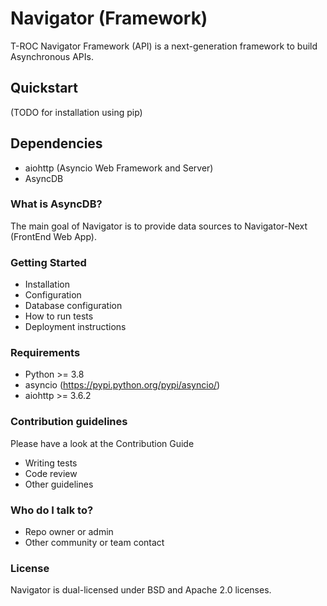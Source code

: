 # Navigator (Framework)

T-ROC Navigator Framework (API) is a next-generation framework to build Asynchronous APIs.

## Quickstart ##

(TODO for installation using pip)

## Dependencies ##

 * aiohttp (Asyncio Web Framework and Server)
 * AsyncDB

### What is AsyncDB? ###

The main goal of Navigator is to provide data sources to Navigator-Next (FrontEnd Web App).

### Getting Started ###

* Installation
* Configuration
* Database configuration
* How to run tests
* Deployment instructions

### Requirements ###

* Python >= 3.8
* asyncio (https://pypi.python.org/pypi/asyncio/)
* aiohttp >= 3.6.2

### Contribution guidelines ###

Please have a look at the Contribution Guide

* Writing tests
* Code review
* Other guidelines

### Who do I talk to? ###

* Repo owner or admin
* Other community or team contact

### License ###

Navigator is dual-licensed under BSD and Apache 2.0 licenses.

